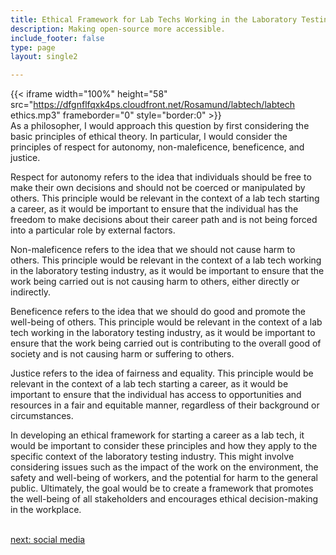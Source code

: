 ```yaml
---
title: Ethical Framework for Lab Techs Working in the Laboratory Testing  Industry
description: Making open-source more accessible.
include_footer: false
type: page
layout: single2

---
```


{{< iframe width="100%" height="58" src="https://dfgnflfqxk4ps.cloudfront.net/Rosamund/labtech/labtech ethics.mp3" frameborder="0" style="border:0" >}}<br>
As a philosopher, I would approach this question by first considering the basic principles of ethical theory. In particular, I would consider the principles of respect for autonomy, non-maleficence, beneficence, and justice.

Respect for autonomy refers to the idea that individuals should be free to make their own decisions and should not be coerced or manipulated by others. This principle would be relevant in the context of a lab tech starting a career, as it would be important to ensure that the individual has the freedom to make decisions about their career path and is not being forced into a particular role by external factors.

Non-maleficence refers to the idea that we should not cause harm to others. This principle would be relevant in the context of a lab tech working in the laboratory testing industry, as it would be important to ensure that the work being carried out is not causing harm to others, either directly or indirectly.

Beneficence refers to the idea that we should do good and promote the well-being of others. This principle would be relevant in the context of a lab tech working in the laboratory testing industry, as it would be important to ensure that the work being carried out is contributing to the overall good of society and is not causing harm or suffering to others.

Justice refers to the idea of fairness and equality. This principle would be relevant in the context of a lab tech starting a career, as it would be important to ensure that the individual has access to opportunities and resources in a fair and equitable manner, regardless of their background or circumstances.

In developing an ethical framework for starting a career as a lab tech, it would be important to consider these principles and how they apply to the specific context of the laboratory testing industry. This might involve considering issues such as the impact of the work on the environment, the safety and well-being of workers, and the potential for harm to the general public. Ultimately, the goal would be to create a framework that promotes the well-being of all stakeholders and encourages ethical decision-making in the workplace.

<br>
<a href="https://insights.workdojos.com/labtech/social">next: social media</a>
</p>